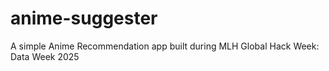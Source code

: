 # anime-suggester
A simple Anime Recommendation app built during MLH Global Hack Week: Data Week 2025
